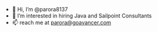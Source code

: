 - 👋 Hi, I’m @parora8137
- 👀 I’m interested in hiring Java and Sailpoint Consultants
- 📫 reach me at parora@goavancer.com

<!---
parora8137/parora8137 is a ✨ special ✨ repository because its `README.md` (this file) appears on your GitHub profile.
You can click the Preview link to take a look at your changes.
--->
